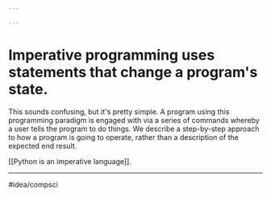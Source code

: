 ```yaml
---

---
```

# Imperative programming uses statements that change a program's state. 
This sounds confusing, but it's pretty simple. A program using this programming paradigm is engaged with via a series of commands whereby a user tells the program to do things. We describe a step-by-step approach to how a program is going to operate, rather than a description of the expected end result. 

[[Python is an imperative language]]. 

---
#idea/compsci 